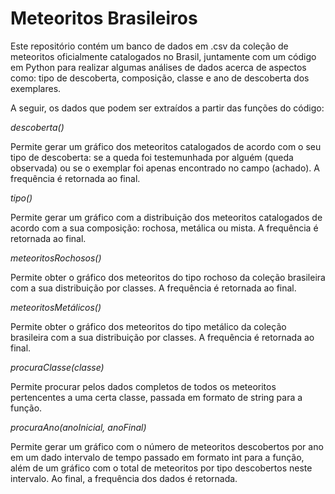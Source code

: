 # Meteoritos Brasileiros
Este repositório contém um banco de dados em .csv da coleção de meteoritos oficialmente catalogados no Brasil, juntamente com um código em Python para realizar algumas análises de dados acerca de aspectos como: tipo de descoberta, composição, classe e ano de descoberta dos exemplares. 

A seguir, os dados que podem ser extraídos a partir das funções do código: 

*descoberta()*

Permite gerar um gráfico dos meteoritos catalogados de acordo com o seu tipo de descoberta: se a queda foi testemunhada por alguém (queda observada) ou se o exemplar foi apenas encontrado no campo (achado). A frequência é retornada ao final. 

*tipo()*

Permite gerar um gráfico com a distribuição dos meteoritos catalogados de acordo com a sua composição: rochosa, metálica ou mista. A frequência é retornada ao final. 

*meteoritosRochosos()*

Permite obter o gráfico dos meteoritos do tipo rochoso da coleção brasileira com a sua distribuição por classes. A frequência é retornada ao final. 

*meteoritosMetálicos()*

Permite obter o gráfico dos meteoritos do tipo metálico da coleção brasileira com a sua distribuição por classes. A frequência é retornada ao final. 

*procuraClasse(classe)*

Permite procurar pelos dados completos de todos os meteoritos pertencentes a uma certa classe, passada em formato de string para a função. 

*procuraAno(anoInicial, anoFinal)*

Permite gerar um gráfico com o número de meteoritos descobertos por ano em um dado intervalo de tempo passado em formato int para a função, além de um gráfico com o total de meteoritos por tipo descobertos neste intervalo. Ao final, a frequência dos dados é retornada.
